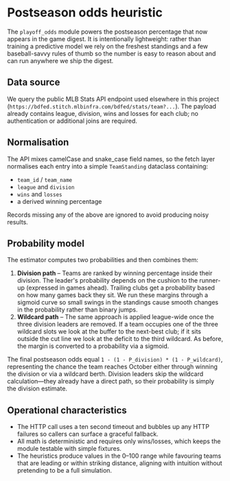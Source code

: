 # Postseason odds heuristic

The `playoff_odds` module powers the postseason percentage that now
appears in the game digest. It is intentionally lightweight: rather than
training a predictive model we rely on the freshest standings and a few
baseball-savvy rules of thumb so the number is easy to reason about and
can run anywhere we ship the digest.

## Data source

We query the public MLB Stats API endpoint used elsewhere in this
project (`https://bdfed.stitch.mlbinfra.com/bdfed/stats/team?...`). The
payload already contains league, division, wins and losses for each club;
no authentication or additional joins are required.

## Normalisation

The API mixes camelCase and snake_case field names, so the fetch layer
normalises each entry into a simple `TeamStanding` dataclass containing:

- `team_id` / `team_name`
- `league` and `division`
- `wins` and `losses`
- a derived winning percentage

Records missing any of the above are ignored to avoid producing noisy
results.

## Probability model

The estimator computes two probabilities and then combines them:

1. **Division path** – Teams are ranked by winning percentage inside
   their division. The leader's probability depends on the cushion to the
   runner-up (expressed in games ahead). Trailing clubs get a probability
   based on how many games back they sit. We run these margins through a
   sigmoid curve so small swings in the standings cause smooth changes
   in the probability rather than binary jumps.
2. **Wildcard path** – The same approach is applied league-wide once the
   three division leaders are removed. If a team occupies one of the
   three wildcard slots we look at the buffer to the next-best club; if
   it sits outside the cut line we look at the deficit to the third
   wildcard. As before, the margin is converted to a probability via a
   sigmoid.

The final postseason odds equal ``1 - (1 - P_division) * (1 -
P_wildcard)``, representing the chance the team reaches October either
through winning the division or via a wildcard berth. Division leaders
skip the wildcard calculation—they already have a direct path, so their
probability is simply the division estimate.

## Operational characteristics

- The HTTP call uses a ten second timeout and bubbles up any HTTP
  failures so callers can surface a graceful fallback.
- All math is deterministic and requires only wins/losses, which keeps
  the module testable with simple fixtures.
- The heuristics produce values in the 0–100 range while favouring teams
  that are leading or within striking distance, aligning with intuition
  without pretending to be a full simulation.
